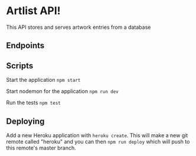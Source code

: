 # Artlist API!

This API stores and serves artwork entries from a database

## Endpoints

## Scripts

Start the application `npm start`

Start nodemon for the application `npm run dev`

Run the tests `npm test`

## Deploying

Add a new Heroku application with `heroku create`. This will make a new git remote called "heroku" and you can then `npm run deploy` which will push to this remote's master branch.
